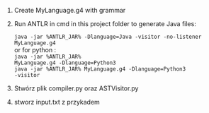 1. Create MyLanguage.g4 with grammar

2. Run ANTLR in cmd in this project folder to generate Java files:

    <code>java -jar %ANTLR_JAR% -Dlanguage=Java -visitor -no-listener MyLanguage.g4</code>
    <br>or for python :<br>
    <code>java -jar %ANTLR_JAR% MyLanguage.g4 -Dlanguage=Python3</code>  
    <code>java -jar %ANTLR_JAR% MyLanguage.g4 -Dlanguage=Python3 -visitor</code>  

3. Stwórz plik compiler.py oraz ASTVisitor.py
4. stworz input.txt z przykadem
